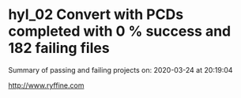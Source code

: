# hyl_02 Convert with PCDs completed with 0 % success and 182 failing files

Summary of passing and failing projects on: 2020-03-24 at 20:19:04

http://www.ryffine.com
